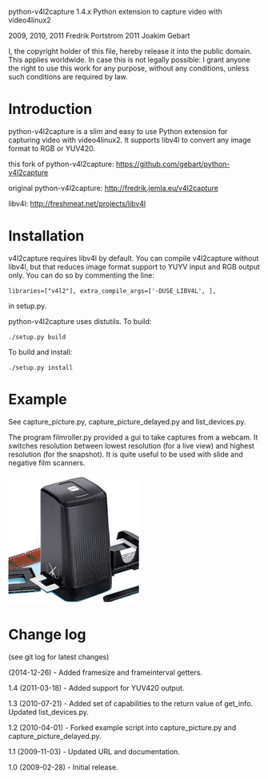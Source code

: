 python-v4l2capture 1.4.x
Python extension to capture video with video4linux2

2009, 2010, 2011 Fredrik Portstrom
2011 Joakim Gebart

I, the copyright holder of this file, hereby release it into the
public domain. This applies worldwide. In case this is not legally
possible: I grant anyone the right to use this work for any purpose,
without any conditions, unless such conditions are required by law.

Introduction
============

python-v4l2capture is a slim and easy to use Python extension for
capturing video with video4linux2. It supports libv4l to convert any
image format to RGB or YUV420.

this fork of python-v4l2capture: https://github.com/gebart/python-v4l2capture

original python-v4l2capture: http://fredrik.jemla.eu/v4l2capture

libv4l: http://freshmeat.net/projects/libv4l

Installation
============

v4l2capture requires libv4l by default. You can compile v4l2capture
without libv4l, but that reduces image format support to YUYV input
and RGB output only. You can do so by commenting the line:

	libraries=["v4l2"], extra_compile_args=['-DUSE_LIBV4L', ],

in setup.py.

python-v4l2capture uses distutils. To build:

	./setup.py build

To build and install:

	./setup.py install

Example
=======

See capture_picture.py, capture_picture_delayed.py and list_devices.py.

The program filmroller.py provided a gui to take captures from a webcam. It
switches resolution between lowest resolution (for a live view) and highest
resolution (for the snapshot). It is quite useful to be used with slide and
negative film scanners.

![Sample picture of scanner](filmroller.device.jpg)

Change log
==========

(see git log for latest changes)

(2014-12-26) - Added framesize and frameinterval getters.

1.4 (2011-03-18) - Added support for YUV420 output.

1.3 (2010-07-21) - Added set of capabilities to the return value of
                   get_info. Updated list_devices.py.

1.2 (2010-04-01) - Forked example script into capture_picture.py and
    		   capture_picture_delayed.py.

1.1 (2009-11-03) - Updated URL and documentation.

1.0 (2009-02-28) - Initial release.
